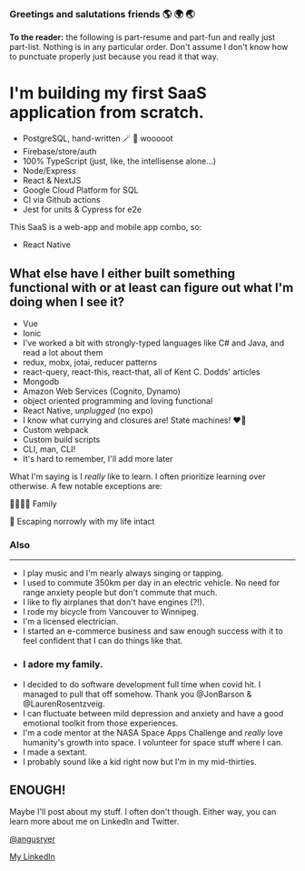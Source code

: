 ### Greetings and salutations friends 🌎 🌍 🌏

**To the reader:** the following is part-resume and part-fun and really just part-list. Nothing is in any particular order. Don't assume I don't know how to punctuate properly just because you read it that way.

# I'm building my first SaaS application from scratch.
- PostgreSQL, hand-written 🪄 🥸  wooooot
- Firebase/store/auth
- 100% TypeScript (just, like, the intellisense alone...)
- Node/Express
- React & NextJS
- Google Cloud Platform for SQL
- CI via Github actions
- Jest for units & Cypress for e2e

This SaaS is a web-app and mobile app combo, so:
- React Native

What else have I either built something functional with or at least can figure out what I'm doing when I see it?
----
- Vue
- Ionic
- I've worked a bit with strongly-typed languages like C# and Java, and read a lot about them
- redux, mobx, jotai, reducer patterns
- react-query, react-this, react-that, all of Kent C. Dodds' articles
- Mongodb
- Amazon Web Services (Cognito, Dynamo)
- object oriented programming and loving functional
- React Native, _unplugged_ (no expo)
- I know what currying and closures are! State machines! ❤️‍🔥
- Custom webpack
- Custom build scripts
- CLI, man, CLI!
- It's hard to remember, I'll add more later

What I'm saying is I _really_ like to learn. I often prioritize learning over otherwise. A few notable exceptions are:


👨‍👩‍👦‍👦  Family

🌋  Escaping norrowly with my life intact


### Also
----

- I play music and I'm nearly always singing or tapping.
- I used to commute 350km per day in an electric vehicle. No need for range anxiety people but don't commute that much.
- I like to fly airplanes that don't have engines (?!).
- I rode my bicycle from Vancouver to Winnipeg.
- I'm a licensed electrician.
- I started an e-commerce business and saw enough success with it to feel confident that I can do things like that.
- ### I adore my family.
- I decided to do software development full time when covid hit. I managed to pull that off somehow. Thank you @JonBarson & @LaurenRosentzveig.
- I can fluctuate between mild depression and anxiety and have a good emotional toolkit from those experiences.
- I'm a code mentor at the NASA Space Apps Challenge and _really_ love humanity's growth into space. I volunteer for space stuff where I can.
- I made a sextant.
- I probably sound like a kid right now but I'm in my mid-thirties.

## ENOUGH!



Maybe I'll post about my stuff. I often don't though. Either way, you can learn more about me on LinkedIn and Twitter.

[@angusryer](https://twitter.com/angusryer)

[My LinkedIn](https://www.linkedin.com/in/angusryer)

